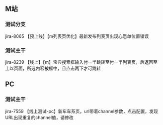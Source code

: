 ## M站

### 测试分支
jira-8065  【预上线】【m列表页优化】最新发布列表页出现心愿单位置错误
### 测试主干
jira-8239 【线上】【m】宝典搜索框输入付一半跳转至付一半列表页，后返回至上以页面，所选内容被框中，且点击两下才可跳转



## PC
### 测试主干
jira-7559  【线上测试-pc】新车车系页，url带着channel参数，点击配置，发现URL出现重复的channel值，请修改
